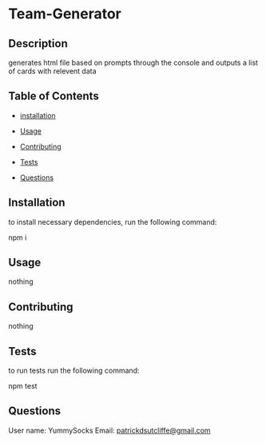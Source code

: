# Team-Generator


## Description

generates html file based on prompts through the console and outputs a list of cards with relevent data

## Table of Contents

* [installation](#installation)

* [Usage](#usage)



* [Contributing](#contributing)

* [Tests](#tests)

* [Questions](#questions)

## Installation

to install necessary dependencies, run the following command:

npm i

## Usage

nothing



## Contributing

nothing

## Tests

to run tests run the following command:

npm test

## Questions 

User name: YummySocks
Email: patrickdsutcliffe@gmail.com
